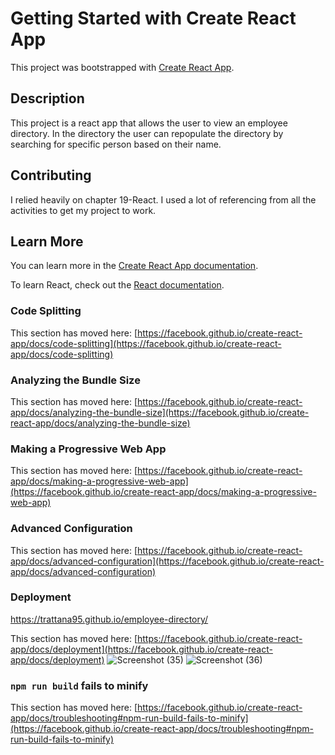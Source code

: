 # Getting Started with Create React App

This project was bootstrapped with [Create React App](https://github.com/facebook/create-react-app).

## Description

This project is a react app that allows the user to view an employee directory. In the directory the user can repopulate the directory by searching for specific person based on their name.

## Contributing
I relied heavily on chapter 19-React. I used a lot of referencing from all the activities to get my project to work.

## Learn More

You can learn more in the [Create React App documentation](https://facebook.github.io/create-react-app/docs/getting-started).

To learn React, check out the [React documentation](https://reactjs.org/).

### Code Splitting

This section has moved here: [https://facebook.github.io/create-react-app/docs/code-splitting](https://facebook.github.io/create-react-app/docs/code-splitting)

### Analyzing the Bundle Size

This section has moved here: [https://facebook.github.io/create-react-app/docs/analyzing-the-bundle-size](https://facebook.github.io/create-react-app/docs/analyzing-the-bundle-size)

### Making a Progressive Web App

This section has moved here: [https://facebook.github.io/create-react-app/docs/making-a-progressive-web-app](https://facebook.github.io/create-react-app/docs/making-a-progressive-web-app)

### Advanced Configuration

This section has moved here: [https://facebook.github.io/create-react-app/docs/advanced-configuration](https://facebook.github.io/create-react-app/docs/advanced-configuration)

### Deployment 
https://trattana95.github.io/employee-directory/

This section has moved here: [https://facebook.github.io/create-react-app/docs/deployment](https://facebook.github.io/create-react-app/docs/deployment)
![Screenshot (35)](https://user-images.githubusercontent.com/72782320/104401390-138a1e80-5522-11eb-9f8d-3ca3cf10bc77.png)
![Screenshot (36)](https://user-images.githubusercontent.com/72782320/104401393-14bb4b80-5522-11eb-94e4-5b0b774011c2.png)

### `npm run build` fails to minify

This section has moved here: [https://facebook.github.io/create-react-app/docs/troubleshooting#npm-run-build-fails-to-minify](https://facebook.github.io/create-react-app/docs/troubleshooting#npm-run-build-fails-to-minify)
